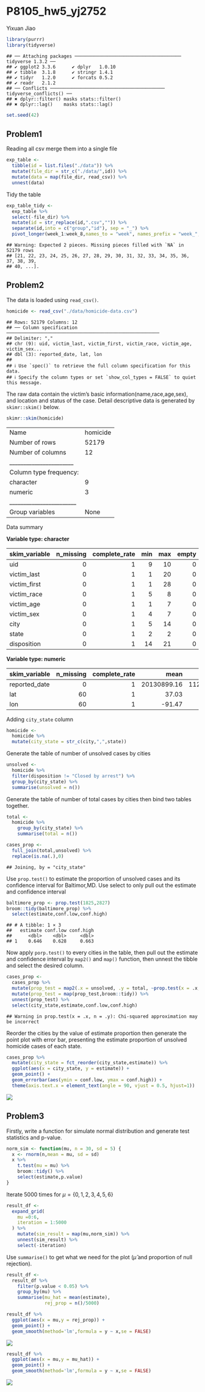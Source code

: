 P8105_hw5_yj2752
================
Yixuan Jiao

``` r
library(purrr)
library(tidyverse)
```

    ## ── Attaching packages ─────────────────────────────────────── tidyverse 1.3.2 ──
    ## ✔ ggplot2 3.3.6      ✔ dplyr   1.0.10
    ## ✔ tibble  3.1.8      ✔ stringr 1.4.1 
    ## ✔ tidyr   1.2.0      ✔ forcats 0.5.2 
    ## ✔ readr   2.1.2      
    ## ── Conflicts ────────────────────────────────────────── tidyverse_conflicts() ──
    ## ✖ dplyr::filter() masks stats::filter()
    ## ✖ dplyr::lag()    masks stats::lag()

``` r
set.seed(42)
```

## Problem1

Reading all csv merge them into a single file

``` r
exp_table <- 
  tibble(id = list.files("./data")) %>%
  mutate(file_dir = str_c("./data/",id)) %>%
  mutate(data = map(file_dir, read_csv)) %>%
  unnest(data)
```

Tidy the table

``` r
exp_table_tidy <- 
  exp_table %>%
  select(-file_dir) %>%
  mutate(id = str_replace(id,".csv","")) %>%
  separate(id,into = c("group","id"), sep = "_") %>%
  pivot_longer(week_1:week_8,names_to = "week", names_prefix = "week_",values_to = "data") 
```

    ## Warning: Expected 2 pieces. Missing pieces filled with `NA` in 52179 rows
    ## [21, 22, 23, 24, 25, 26, 27, 28, 29, 30, 31, 32, 33, 34, 35, 36, 37, 38, 39,
    ## 40, ...].

## Problem2

The data is loaded using `read_csv()`.

``` r
homicide <- read_csv("./data/homicide-data.csv")
```

    ## Rows: 52179 Columns: 12
    ## ── Column specification ────────────────────────────────────────────────────────
    ## Delimiter: ","
    ## chr (9): uid, victim_last, victim_first, victim_race, victim_age, victim_sex...
    ## dbl (3): reported_date, lat, lon
    ## 
    ## ℹ Use `spec()` to retrieve the full column specification for this data.
    ## ℹ Specify the column types or set `show_col_types = FALSE` to quiet this message.

The raw data contain the victim’s basic information(name,race,age,sex),
and location and status of the case. Detail descriptive data is
generated by `skimr::skim()` below.

``` r
skimr::skim(homicide)
```

|                                                  |          |
|:-------------------------------------------------|:---------|
| Name                                             | homicide |
| Number of rows                                   | 52179    |
| Number of columns                                | 12       |
| \_\_\_\_\_\_\_\_\_\_\_\_\_\_\_\_\_\_\_\_\_\_\_   |          |
| Column type frequency:                           |          |
| character                                        | 9        |
| numeric                                          | 3        |
| \_\_\_\_\_\_\_\_\_\_\_\_\_\_\_\_\_\_\_\_\_\_\_\_ |          |
| Group variables                                  | None     |

Data summary

**Variable type: character**

| skim_variable | n_missing | complete_rate | min | max | empty | n_unique | whitespace |
|:--------------|----------:|--------------:|----:|----:|------:|---------:|-----------:|
| uid           |         0 |             1 |   9 |  10 |     0 |    52179 |          0 |
| victim_last   |         0 |             1 |   1 |  20 |     0 |    12687 |          0 |
| victim_first  |         0 |             1 |   1 |  28 |     0 |    16640 |          0 |
| victim_race   |         0 |             1 |   5 |   8 |     0 |        6 |          0 |
| victim_age    |         0 |             1 |   1 |   7 |     0 |      102 |          0 |
| victim_sex    |         0 |             1 |   4 |   7 |     0 |        3 |          0 |
| city          |         0 |             1 |   5 |  14 |     0 |       50 |          0 |
| state         |         0 |             1 |   2 |   2 |     0 |       28 |          0 |
| disposition   |         0 |             1 |  14 |  21 |     0 |        3 |          0 |

**Variable type: numeric**

| skim_variable | n_missing | complete_rate |        mean |         sd |          p0 |         p25 |         p50 |         p75 |          p100 | hist  |
|:--------------|----------:|--------------:|------------:|-----------:|------------:|------------:|------------:|------------:|--------------:|:------|
| reported_date |         0 |             1 | 20130899.16 | 1123419.63 | 20070101.00 | 20100318.00 | 20121216.00 | 20150911.00 | 201511105\.00 | ▇▁▁▁▁ |
| lat           |        60 |             1 |       37.03 |       4.35 |       25.73 |       33.77 |       38.52 |       40.03 |         45.05 | ▁▅▅▇▅ |
| lon           |        60 |             1 |      -91.47 |      13.75 |     -122.51 |      -96.00 |      -87.71 |      -81.76 |        -71.01 | ▃▁▃▇▅ |

Adding `city_state` column

``` r
homicide <- 
  homicide %>%
  mutate(city_state = str_c(city,",",state))
```

Generate the table of number of unsolved cases by cities

``` r
unsolved <-
  homicide %>%
  filter(disposition != "Closed by arrest") %>%
  group_by(city_state) %>%
  summarise(unsolved = n())
```

Generate the table of number of total cases by cities then bind two
tables together.

``` r
total <-
  homicide %>%
    group_by(city_state) %>%
    summarise(total = n())

cases_prop <- 
  full_join(total,unsolved) %>%
  replace(is.na(.),0)
```

    ## Joining, by = "city_state"

Use `prop.test()` to estimate the proportion of unsolved cases and its
confidence interval for Baltimor,MD. Use select to only pull out the
estimate and confidence interval

``` r
baltimore_prop <- prop.test(1825,2827)
broom::tidy(baltimore_prop) %>%
  select(estimate,conf.low,conf.high)
```

    ## # A tibble: 1 × 3
    ##   estimate conf.low conf.high
    ##      <dbl>    <dbl>     <dbl>
    ## 1    0.646    0.628     0.663

Now apply `porp.test()` to every cities in the table, then pull out the
estimate and confidence interval by `map2()` and `map()` function, then
unnest the tibble and select the desired column.

``` r
cases_prop <- 
  cases_prop %>%
  mutate(prop_test = map2(.x = unsolved, .y = total, ~prop.test(x = .x, n = .y))) %>%
  mutate(prop_test = map(prop_test,broom::tidy)) %>%
  unnest(prop_test) %>%
  select(city_state,estimate,conf.low,conf.high)
```

    ## Warning in prop.test(x = .x, n = .y): Chi-squared approximation may be incorrect

Reorder the cities by the value of estimate proportion then generate the
point plot with error bar, presenting the estimate proportion of
unsolved homicide cases of each state.

``` r
cases_prop %>%
  mutate(city_state = fct_reorder(city_state,estimate)) %>%
  ggplot(aes(x = city_state, y = estimate)) +
  geom_point() +
  geom_errorbar(aes(ymin = conf.low, ymax = conf.high)) +
  theme(axis.text.x = element_text(angle = 90, vjust = 0.5, hjust=1))
```

![](p8105_hw5_yj2752_files/figure-gfm/unnamed-chunk-11-1.png)<!-- -->

## Problem3

Firstly, write a function for simulate normal distribution and generate
test statistics and p-value.

``` r
norm_sim <- function(mu, n = 30, sd = 5) {
  x <- rnorm(n,mean = mu, sd = sd)
  x %>%
    t.test(mu = mu) %>%
    broom::tidy() %>%
    select(estimate,p.value)
}
```

Iterate 5000 times for $\mu = \{0,1,2,3,4,5,6\}$

``` r
result_df <-
  expand_grid(
    mu =0:6,
    iteration = 1:5000
  ) %>%
    mutate(sim_result = map(mu,norm_sim)) %>%
    unnest(sim_result) %>% 
    select(-iteration)
```

Use `summarise()` to get what we need for the plot ($\hat{\mu}$ and
proportion of null rejection).

``` r
result_df <-
  result_df %>%
    filter(p.value < 0.05) %>%
    group_by(mu) %>%
    summarise(mu_hat = mean(estimate),
              rej_prop = n()/5000)
```

``` r
result_df %>%
  ggplot(aes(x = mu,y = rej_prop)) +
  geom_point() +
  geom_smooth(method='lm',formula = y ~ x,se = FALSE)
```

![](p8105_hw5_yj2752_files/figure-gfm/unnamed-chunk-15-1.png)<!-- -->

``` r
result_df %>%
  ggplot(aes(x = mu,y = mu_hat)) +
  geom_point() +
  geom_smooth(method='lm',formula = y ~ x,se = FALSE)
```

![](p8105_hw5_yj2752_files/figure-gfm/unnamed-chunk-16-1.png)<!-- -->

